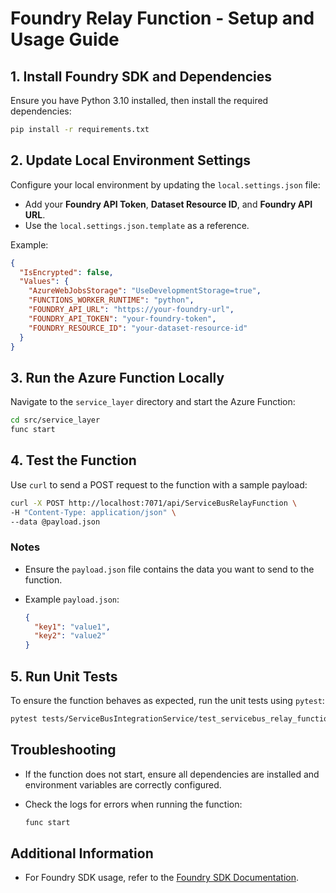 # Foundry Relay Function - Setup and Usage Guide

## 1. Install Foundry SDK and Dependencies

Ensure you have Python 3.10 installed, then install the required dependencies:

```bash
pip install -r requirements.txt
```

## 2. Update Local Environment Settings

Configure your local environment by updating the `local.settings.json` file:

- Add your **Foundry API Token**, **Dataset Resource ID**, and **Foundry API URL**.
- Use the `local.settings.json.template` as a reference.

Example:

```json
{
  "IsEncrypted": false,
  "Values": {
    "AzureWebJobsStorage": "UseDevelopmentStorage=true",
    "FUNCTIONS_WORKER_RUNTIME": "python",
    "FOUNDRY_API_URL": "https://your-foundry-url",
    "FOUNDRY_API_TOKEN": "your-foundry-token",
    "FOUNDRY_RESOURCE_ID": "your-dataset-resource-id"
  }
}
```

## 3. Run the Azure Function Locally

Navigate to the `service_layer` directory and start the Azure Function:

```bash
cd src/service_layer
func start
```

## 4. Test the Function

Use `curl` to send a POST request to the function with a sample payload:

```bash
curl -X POST http://localhost:7071/api/ServiceBusRelayFunction \
-H "Content-Type: application/json" \
--data @payload.json
```

### Notes

- Ensure the `payload.json` file contains the data you want to send to the function.
- Example `payload.json`:

  ```json
  {
    "key1": "value1",
    "key2": "value2"
  }
  ```

## 5. Run Unit Tests

To ensure the function behaves as expected, run the unit tests using `pytest`:

```bash
pytest tests/ServiceBusIntegrationService/test_servicebus_relay_function.py
```

## Troubleshooting

- If the function does not start, ensure all dependencies are installed and environment variables are correctly configured.
- Check the logs for errors when running the function:

  ```bash
  func start
  ```

## Additional Information

- For Foundry SDK usage, refer to the [Foundry SDK Documentation](https://www.palantir.com/docs/foundry/api/v1/datasets-resources/files/upload-file).
